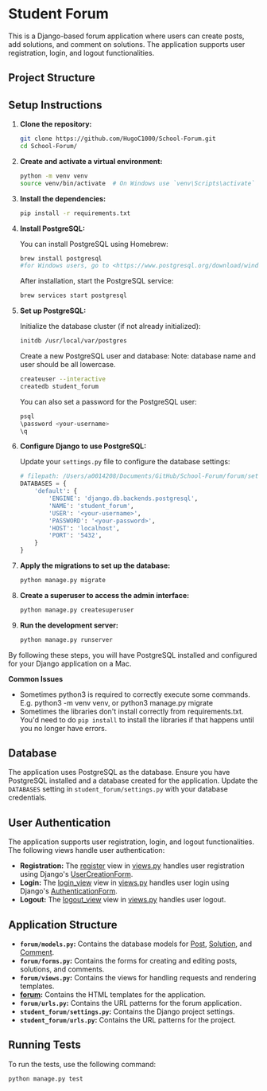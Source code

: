 # Student Forum

This is a Django-based forum application where users can create posts, add solutions, and comment on solutions. The application supports user registration, login, and logout functionalities.

## Project Structure

## Setup Instructions

1. **Clone the repository:**

    ```sh
    git clone https://github.com/HugoC1000/School-Forum.git
    cd School-Forum/
    ```

2. **Create and activate a virtual environment:**

    ```sh
    python -m venv venv
    source venv/bin/activate  # On Windows use `venv\Scripts\activate`
    ```

3. **Install the dependencies:**

    ```sh
    pip install -r requirements.txt
    ```

4. **Install PostgreSQL:**

    You can install PostgreSQL using Homebrew:

    ```sh
    brew install postgresql
    #for Windows users, go to <https://www.postgresql.org/download/windows/> and download the official installer
    ```

    After installation, start the PostgreSQL service:

    ```sh
    brew services start postgresql
    ```

5. **Set up PostgreSQL:**

    Initialize the database cluster (if not already initialized):

    ```sh
    initdb /usr/local/var/postgres
    ```

    Create a new PostgreSQL user and database: 
    Note: database name and user should be all lowercase. 

    ```sh
    createuser --interactive
    createdb student_forum
    ```

    You can also set a password for the PostgreSQL user:

    ```sh
    psql
    \password <your-username>
    \q
    ```


6. **Configure Django to use PostgreSQL:**

    Update your `settings.py` file to configure the database settings:

    ```python
    # filepath: /Users/a0014208/Documents/GitHub/School-Forum/forum/settings.py
    DATABASES = {
        'default': {
            'ENGINE': 'django.db.backends.postgresql',
            'NAME': 'student_forum',
            'USER': '<your-username>',
            'PASSWORD': '<your-password>',
            'HOST': 'localhost',
            'PORT': '5432',
        }
    }
    ```

7. **Apply the migrations to set up the database:**

    ```sh
    python manage.py migrate
    ```

8. **Create a superuser to access the admin interface:**

    ```sh
    python manage.py createsuperuser
    ```

9. **Run the development server:**

    ```sh
    python manage.py runserver
    ```

By following these steps, you will have PostgreSQL installed and configured for your Django application on a Mac.

**Common Issues**
- Sometimes python3 is required to correctly execute some commands. E.g. python3 -m venv venv, or python3 manage.py migrate
- Sometimes the libraries don't install correctly from requirements.txt. You'd need to do `pip install` to install the libraries if that happens until you no longer have errors. 


## Database

The application uses PostgreSQL as the database. Ensure you have PostgreSQL installed and a database created for the application. Update the `DATABASES` setting in `student_forum/settings.py` with your database credentials.

## User Authentication

The application supports user registration, login, and logout functionalities. The following views handle user authentication:

- **Registration:** The [register](http://_vscodecontentref_/16) view in [views.py](http://_vscodecontentref_/17) handles user registration using Django's [UserCreationForm](http://_vscodecontentref_/18).
- **Login:** The [login_view](http://_vscodecontentref_/19) view in [views.py](http://_vscodecontentref_/20) handles user login using Django's [AuthenticationForm](http://_vscodecontentref_/21).
- **Logout:** The [logout_view](http://_vscodecontentref_/22) view in [views.py](http://_vscodecontentref_/23) handles user logout.

## Application Structure

- **`forum/models.py`:** Contains the database models for [Post](http://_vscodecontentref_/24), [Solution](http://_vscodecontentref_/25), and [Comment](http://_vscodecontentref_/26).
- **`forum/forms.py`:** Contains the forms for creating and editing posts, solutions, and comments.
- **`forum/views.py`:** Contains the views for handling requests and rendering templates.
- **[forum](http://_vscodecontentref_/27):** Contains the HTML templates for the application.
- **`forum/urls.py`:** Contains the URL patterns for the forum application.
- **`student_forum/settings.py`:** Contains the Django project settings.
- **`student_forum/urls.py`:** Contains the URL patterns for the project.

## Running Tests

To run the tests, use the following command:

```sh
python manage.py test
